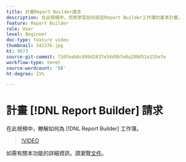 ```yaml
---
title: 計畫Report Builder請求
description: 在此視頻中，您將學習如何設定Report Builder工作簿的基本計畫。
feature: Report Builder
role: User
level: Beginner
doc-type: feature video
thumbnail: 342376.jpg
kt: 9873
source-git-commit: 73dfeab6c698d2637e54d9b7e0a280d51e155e7e
workflow-type: tm+mt
source-wordcount: '58'
ht-degree: 15%

---
```



# 計畫 [!DNL Report Builder] 請求

在此視頻中，瞭解如何為 [!DNL Report Builder] 工作簿。

>[!VIDEO](https://video.tv.adobe.com/v/342376/?quality=12&learn=on)

如需有關本功能的詳細資訊，請瀏覽[文件](https://experienceleague.adobe.com/docs/analytics/analyze/report-builder/t-schedule-a-data-request.html?lang=en)。